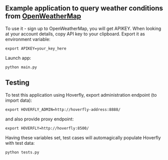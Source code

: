## Example application to query weather conditions from [OpenWeatherMap](http://openweathermap.org/)

To use it - sign up to OpenWeatherMap, you will get APIKEY. When looking at your account details, copy API key to your clipboard. Export it as environment variable:

    export APIKEY=your_key_here

 Launch app: 

    python main.py

## Testing

To test this application using Hoverfly, export administration endpoint (to import data):

    export HOVERFLY_ADMIN=http://hoverfly-address:8888/
    
and also provide proxy endpoint:

    export HOVERFLY=http://hoverfly:8500/
    
Having these variables set, test cases will automagically populate Hoverfly with test data:

    python tests.py
